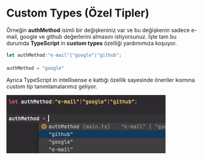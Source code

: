 # Custom Types \(Özel Tipler\)

Örneğin **authMethod** isimli bir değişkeniniz var ve bu değişkenin sadece e-mail, google ve github değerlerini almasını istiyorsunuz. İşte tam bu durumda **TypeScript** in **custom types** özelliği yardımımıza koşuyor.

```typescript
let authMethod:"e-mail"|"google"|"github";

authMethod = "google"
```

Ayrıca TypeScript in intellisense e kattığı özellik sayesinde öneriler kısmına custom tip tanımlamalarımız geliyor.

![](../.gitbook/assets/ekran-resmi-2021-07-17-14.23.54.png)

